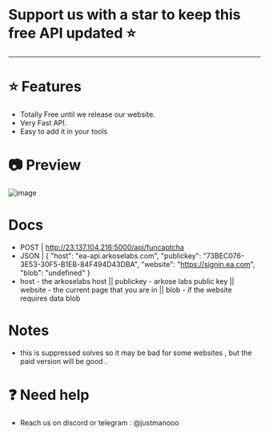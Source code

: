 # Support us with a star to keep this free API updated ⭐
-----------------------------------
# ⭐ Features 
- Totally Free until we release our website.
- Very Fast API.
- Easy to add it in your tools

# 📷 Preview
![image](https://github.com/user-attachments/assets/b08ce497-fb0e-4b5c-ad15-55ded8a1441f)

# Docs
- POST | http://23.137.104.216:5000/api/funcaptcha 
- JSON | {
  "host": "ea-api.arkoselabs.com",
  "publickey": "73BEC076-3E53-30F5-B1EB-84F494D43DBA",
  "website": "https://signin.ea.com",
  "blob": "undefined"
}
- host - the arkoselabs host || publickey - arkose labs public key || website - the current page that you are in || blob - if the website requires data blob

# Notes 
- this is suppressed solves so it may be bad for some websites , but the paid version will be good .

# ❓ Need help
- Reach us on discord or telegram : @justmanooo 
